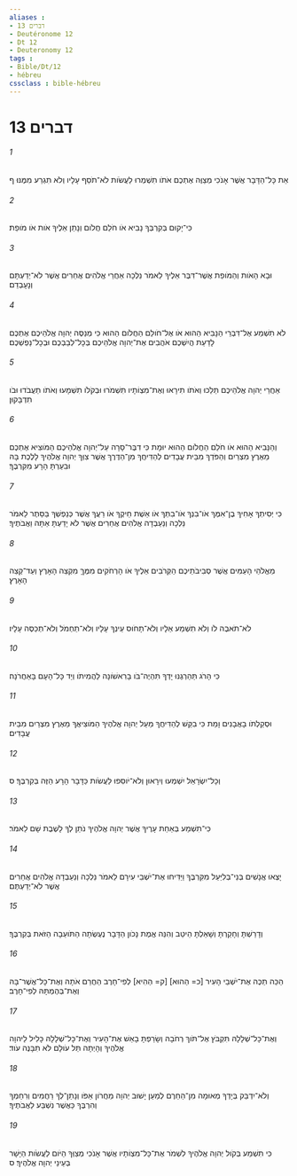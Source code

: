 ```yaml
---
aliases : 
- דברים 13
- Deutéronome 12
- Dt 12
- Deuteronomy 12
tags : 
- Bible/Dt/12
- hébreu
cssclass : bible-hébreu
---
```


# דברים 13

###### 1
אֵת כָּל־הַדָּבָר אֲשֶׁר אָנֹכִי מְצַוֶּה אֶתְכֶם אֹתֹו תִשְׁמְרוּ לַעֲשֹׂות לֹא־תֹסֵף עָלָיו וְלֹא תִגְרַע מִמֶּנּוּ׃ ף
###### 2
כִּי־יָקוּם בְּקִרְבְּךָ נָבִיא אֹו חֹלֵם חֲלֹום וְנָתַן אֵלֶיךָ אֹות אֹו מֹופֵת׃
###### 3
וּבָא הָאֹות וְהַמֹּופֵת אֲשֶׁר־דִּבֶּר אֵלֶיךָ לֵאמֹר נֵלְכָה אַחֲרֵי אֱלֹהִים אֲחֵרִים אֲשֶׁר לֹא־יְדַעְתָּם וְנָעָבְדֵם׃
###### 4
לֹא תִשְׁמַע אֶל־דִּבְרֵי הַנָּבִיא הַהוּא אֹו אֶל־חֹולֵם הַחֲלֹום הַהוּא כִּי מְנַסֶּה יְהוָה אֱלֹהֵיכֶם אֶתְכֶם לָדַעַת הֲיִשְׁכֶם אֹהֲבִים אֶת־יְהוָה אֱלֹהֵיכֶם בְּכָל־לְבַבְכֶם וּבְכָל־נַפְשְׁכֶם׃
###### 5
אַחֲרֵי יְהוָה אֱלֹהֵיכֶם תֵּלֵכוּ וְאֹתֹו תִירָאוּ וְאֶת־מִצְוֹתָיו תִּשְׁמֹרוּ וּבְקֹלֹו תִשְׁמָעוּ וְאֹתֹו תַעֲבֹדוּ וּבֹו תִדְבָּקוּן׃
###### 6
וְהַנָּבִיא הַהוּא אֹו חֹלֵם הַחֲלֹום הַהוּא יוּמָת כִּי דִבֶּר־סָרָה עַל־יְהוָה אֱלֹהֵיכֶם הַמֹּוצִיא אֶתְכֶם מֵאֶרֶץ מִצְרַיִם וְהַפֹּדְךָ מִבֵּית עֲבָדִים לְהַדִּיחֲךָ מִן־הַדֶּרֶךְ אֲשֶׁר צִוְּךָ יְהוָה אֱלֹהֶיךָ לָלֶכֶת בָּהּ וּבִעַרְתָּ הָרָע מִקִּרְבֶּךָ׃
###### 7
כִּי יְסִיתְךָ אָחִיךָ בֶן־אִמֶּךָ אֹו־בִנְךָ אֹו־בִתְּךָ אֹו אֵשֶׁת חֵיקֶךָ אֹו רֵעֲךָ אֲשֶׁר כְּנַפְשְׁךָ בַּסֵּתֶר לֵאמֹר נֵלְכָה וְנַעַבְדָה אֱלֹהִים אֲחֵרִים אֲשֶׁר לֹא יָדַעְתָּ אַתָּה וַאֲבֹתֶיךָ׃
###### 8
מֵאֱלֹהֵי הָעַמִּים אֲשֶׁר סְבִיבֹתֵיכֶם הַקְּרֹבִים אֵלֶיךָ אֹו הָרְחֹקִים מִמֶּךָּ מִקְצֵה הָאָרֶץ וְעַד־קְצֵה הָאָרֶץ׃
###### 9
לֹא־תֹאבֶה לֹו וְלֹא תִשְׁמַע אֵלָיו וְלֹא־תָחֹוס עֵינְךָ עָלָיו וְלֹא־תַחְמֹל וְלֹא־תְכַסֶּה עָלָיו׃
###### 10
כִּי הָרֹג תַּהַרְגֶנּוּ יָדְךָ תִּהְיֶה־בֹּו בָרִאשֹׁונָה לַהֲמִיתֹו וְיַד כָּל־הָעָם בָּאַחֲרֹנָה׃
###### 11
וּסְקַלְתֹּו בָאֲבָנִים וָמֵת כִּי בִקֵּשׁ לְהַדִּיחֲךָ מֵעַל יְהוָה אֱלֹהֶיךָ הַמֹּוצִיאֲךָ מֵאֶרֶץ מִצְרַיִם מִבֵּית עֲבָדִים׃
###### 12
וְכָל־יִשְׂרָאֵל יִשְׁמְעוּ וְיִרָאוּן וְלֹא־יֹוסִפוּ לַעֲשֹׂות כַּדָּבָר הָרָע הַזֶּה בְּקִרְבֶּךָ׃ ס
###### 13
כִּי־תִשְׁמַע בְּאַחַת עָרֶיךָ אֲשֶׁר יְהוָה אֱלֹהֶיךָ נֹתֵן לְךָ לָשֶׁבֶת שָׁם לֵאמֹר׃
###### 14
יָצְאוּ אֲנָשִׁים בְּנֵי־בְלִיַּעַל מִקִּרְבֶּךָ וַיַּדִּיחוּ אֶת־יֹשְׁבֵי עִירָם לֵאמֹר נֵלְכָה וְנַעַבְדָה אֱלֹהִים אֲחֵרִים אֲשֶׁר לֹא־יְדַעְתֶּם׃
###### 15
וְדָרַשְׁתָּ וְחָקַרְתָּ וְשָׁאַלְתָּ הֵיטֵב וְהִנֵּה אֱמֶת נָכֹון הַדָּבָר נֶעֶשְׂתָה הַתֹּועֵבָה הַזֹּאת בְּקִרְבֶּךָ׃
###### 16
הַכֵּה תַכֶּה אֶת־יֹשְׁבֵי הָעִיר [כ= הַהוּא] [ק= הַהִיא] לְפִי־חָרֶב הַחֲרֵם אֹתָהּ וְאֶת־כָּל־אֲשֶׁר־בָּהּ וְאֶת־בְּהֶמְתָּהּ לְפִי־חָרֶב׃
###### 17
וְאֶת־כָּל־שְׁלָלָהּ תִּקְבֹּץ אֶל־תֹּוךְ רְחֹבָהּ וְשָׂרַפְתָּ בָאֵשׁ אֶת־הָעִיר וְאֶת־כָּל־שְׁלָלָהּ כָּלִיל לַיהוָה אֱלֹהֶיךָ וְהָיְתָה תֵּל עֹולָם לֹא תִבָּנֶה עֹוד׃
###### 18
וְלֹא־יִדְבַּק בְּיָדְךָ מְאוּמָה מִן־הַחֵרֶם לְמַעַן יָשׁוּב יְהוָה מֵחֲרֹון אַפֹּו וְנָתַן־לְךָ רַחֲמִים וְרִחַמְךָ וְהִרְבֶּךָ כַּאֲשֶׁר נִשְׁבַּע לַאֲבֹתֶיךָ׃
###### 19
כִּי תִשְׁמַע בְּקֹול יְהוָה אֱלֹהֶיךָ לִשְׁמֹר אֶת־כָּל־מִצְוֹתָיו אֲשֶׁר אָנֹכִי מְצַוְּךָ הַיֹּום לַעֲשֹׂות הַיָּשָׁר בְּעֵינֵי יְהוָה אֱלֹהֶיךָ׃ ס
